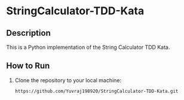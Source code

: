 # StringCalculator-TDD-Kata


## Description

This is a Python implementation of the String Calculator TDD Kata.

## How to Run

1. Clone the repository to your local machine:
   ```bash
   https://github.com/Yuvraj198920/StringCalculator-TDD-Kata.git

